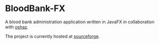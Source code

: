 # BloodBank-FX
A blood bank administration application written in JavaFX in collaboration with [oshaz](https://github.com/oshanz). 

The project is currently hosted at [sourceforge](https://sourceforge.net/p/jbloodbank/).
